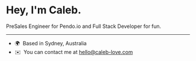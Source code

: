 Hey, I'm Caleb.
==============================

PreSales Engineer for Pendo.io and Full Stack Developer for fun.

------------------------------

* 🌍  Based in Sydney, Australia
* ✉️  You can contact me at [hello@caleb-love.com](mailto:hello@caleb-love.com)
